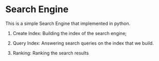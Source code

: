 # Search Engine
This is a simple Search Engine that implemented in python. 

1. Create Index: Building the index of the search engine;
   
2. Query Index: Answering search queries on the index that we build.

3. Ranking: Ranking the search results
